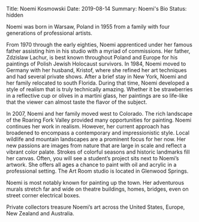 Title: Noemi Kosmowski
Date: 2019-08-14
Summary: Noemi's Bio
Status: hidden

Noemi was born in Warsaw, Poland in 1955 from a family with four generations of professional artists.

From 1970 through the early eighties, Noemi apprenticed under her famous father assisting him in his studio with a myriad of commissions. Her father, Zdzislaw Lachur, is best known throughout Poland and Europe for his paintings of Polish Jewish Holocaust survivors. In 1984, Noemi moved to Germany with her husband, Kristof, where she refined her art techniques and had several private shows. After a brief stay in New York, Noemi and her family relocated to south Florida. During that time, Noemi developed a style of realism that is truly technically amazing.  Whether it be strawberries in a reflective cup or olives in a martini glass, her paintings are so life-like that the viewer can almost taste the flavor of the subject.

In 2007, Noemi and her family moved west to Colorado.  The rich landscape of the Roaring Fork Valley provided many opportunities for painting. Noemi continues her work in realism. However, her current approach has broadened to encompass a contemporary and impressionistic style. Local wildlife and mountain landscapes are a prominent focus for her now. Her new passions are images from nature that are large in scale and reflect a vibrant color palate. Strokes of colorful seasons and historic landmarks fill her canvas. Often, you will see a student’s project sits next to Noemi’s artwork. She offers all ages a chance to paint with oil and acrylic in a professional setting. The Art Room studio is located in Glenwood Springs.

Noemi is most notably known for painting up the town. Her adventurous murals stretch far and wide on theatre buildings, homes, bridges, even on street corner electrical boxes.  

Private collectors treasure Noemi’s art across the United States, Europe, New Zealand and Australia.

